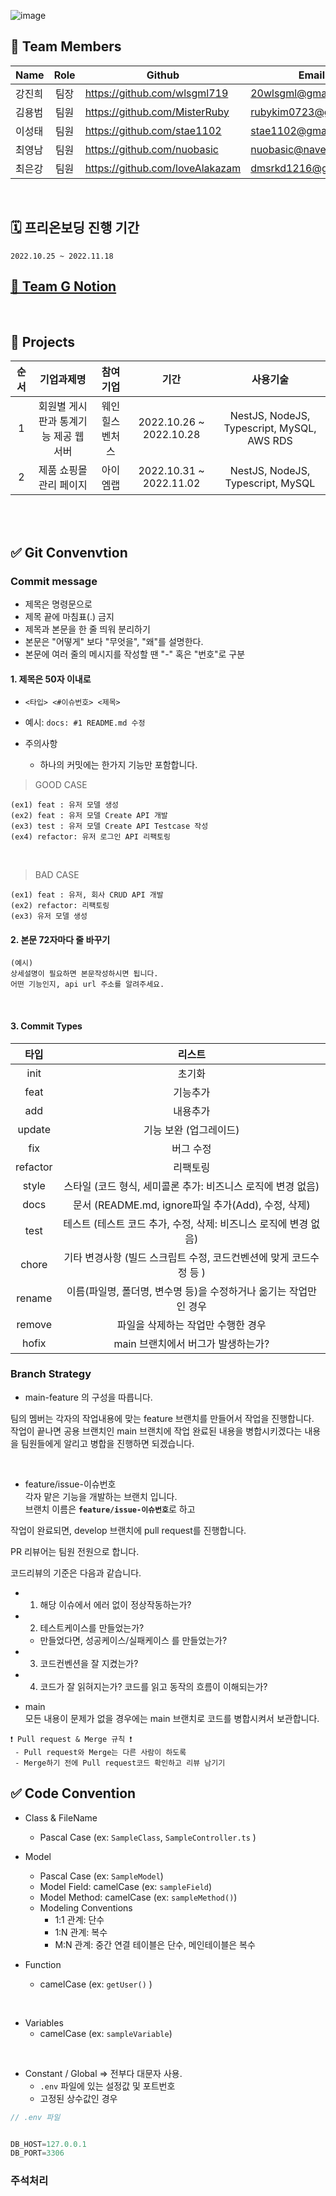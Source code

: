 ![image](https://static.wanted.co.kr/images/events/2144/764914c4.jpg)

## 👋 Team Members
|Name|Role|Github|Email|
|-----|:--:|----|-------|
|강진희|팀장|https://github.com/wlsgml719|20wlsgml@gmail.com| 
|김용범|팀원|https://github.com/MisterRuby|rubykim0723@gmail.com| 
|이성태|팀원|https://github.com/stae1102|stae1102@gmail.com| 
|최영남|팀원|https://github.com/nuobasic|nuobasic@naver.com| 
|최은강|팀원|https://github.com/loveAlakazam|dmsrkd1216@gmail.com|

<br>

## 🗓 프리온보딩 진행 기간
```2022.10.25 ~ 2022.11.18```


## [📝 Team G Notion](https://www.notion.so/Team-G-db8f81b91e314bc49494340b6ea99bd2)

<br>

## 📕 Projects

|순서|기업과제명|참여기업|기간|사용기술|
|:--:|:-------:|:------:|:------:|:------:|
|1|회원별 게시판과 통계기능 제공 웹서버|웨인힐스벤처스|2022.10.26 ~ 2022.10.28|NestJS, NodeJS, Typescript, MySQL, AWS RDS|
|2|제품 쇼핑몰 관리 페이지|아이엠랩|2022.10.31 ~ 2022.11.02|NestJS, NodeJS, Typescript, MySQL|

<br><br>

## ✅ Git Convenvtion
### Commit message

- 제목은 명령문으로
- 제목 끝에 마침표(.) 금지
- 제목과 본문을 한 줄 띄워 분리하기
- 본문은 "어떻게" 보다 "무엇을", "왜"를 설명한다.
- 본문에 여러 줄의 메시지를 작성할 땐 "-" 혹은 "번호"로 구분


#### 1. 제목은 50자 이내로

- `<타입> <#이슈번호> <제목>`
- 예시: `docs: #1 README.md 수정`

- 주의사항
  - 하나의 커밋에는 한가지 기능만 포함합니다.

> GOOD CASE

```
(ex1) feat : 유저 모델 생성
(ex2) feat : 유저 모델 Create API 개발
(ex3) test : 유저 모델 Create API Testcase 작성
(ex4) refactor: 유저 로그인 API 리팩토링
```

<br>


> BAD CASE

```
(ex1) feat : 유저, 회사 CRUD API 개발
(ex2) refactor: 리팩토링
(ex3) 유저 모델 생성
```



#### 2. 본문 72자마다 줄 바꾸기

```
(예시)
상세설명이 필요하면 본문작성하시면 됩니다.
어떤 기능인지, api url 주소를 알려주세요.
```

<br>


#### 3. Commit Types

|타입| 리스트|
|:--:|:--:|
|   init    | 초기화|
|   feat    | 기능추가|
|   add     | 내용추가|
|   update  | 기능 보완 (업그레이드)|
|   fix     | 버그 수정|
|   refactor| 리팩토링|
|   style   | 스타일 (코드 형식, 세미콜론 추가: 비즈니스 로직에 변경 없음)|
|   docs    | 문서 (README.md, ignore파일 추가(Add), 수정, 삭제)|
|   test    | 테스트 (테스트 코드 추가, 수정, 삭제: 비즈니스 로직에 변경 없음)|
|   chore   | 기타 변경사항 (빌드 스크립트 수정, 코드컨벤션에 맞게 코드수정 등 )|
|   rename  | 이름(파일명, 폴더명, 변수명 등)을 수정하거나 옮기는 작업만인 경우|
|   remove  | 파일을 삭제하는 작업만 수행한 경우  |
|   hofix   | main 브랜치에서 버그가 발생하는가?|


### Branch Strategy

- main-feature 의 구성을 따릅니다.<br>

팀의 멤버는 각자의 작업내용에 맞는 feature 브랜치를 만들어서 작업을 진행합니다. <br>
작업이 끝나면 공용 브랜치인 main 브랜치에 작업 완료된 내용을 병합시키겠다는 내용을 팀원들에게 알리고 병합을 진행하면 되겠습니다.

<br>

- feature/issue-이슈번호<br>
각자 맡은 기능을 개발하는 브랜치 입니다. <br>
브랜치 이름은 <b>`feature/issue-이슈번호`</b>로 하고

작업이 완료되면, develop 브랜치에  pull request를 진행합니다.

PR 리뷰어는 팀원 전원으로 합니다.

코드리뷰의 기준은 다음과 같습니다.

- 1. 해당 이슈에서 에러 없이 정상작동하는가?
- 2. 테스트케이스를 만들었는가?
  - 만들었다면, 성공케이스/실패케이스 를 만들었는가?
- 3. 코드컨벤션을 잘 지켰는가?
- 4. 코드가 잘 읽혀지는가? 코드를 읽고 동작의 흐름이 이해되는가?


- main<br>
모든 내용이 문제가 없을 경우에는 main 브랜치로 코드를 병합시켜서 보관합니다.

```
❗️ Pull request & Merge 규칙 ❗️
 - Pull request와 Merge는 다른 사람이 하도록
 - Merge하기 전에 Pull request코드 확인하고 리뷰 남기기
```

## ✅ Code Convention
- Class & FileName
  - Pascal Case (ex: `SampleClass`, `SampleController.ts` )
  
- Model
  - Pascal Case (ex: `SampleModel`)
  - Model Field: camelCase (ex: `sampleField`)
  - Model Method: camelCase (ex: `sampleMethod()`)
  - Modeling Conventions
    - 1:1 관계: 단수
    - 1:N 관계: 복수
    - M:N 관계: 중간 연결 테이블은 단수, 메인테이블은 복수
  
- Function
  - camelCase (ex: `getUser()` )
  
<br>  
  
- Variables
  - camelCase (ex: `sampleVariable`)

<br>

- Constant / Global => 전부다 대문자 사용.
  - `.env` 파일에 있는 설정값 및 포트번호
  - 고정된 상수값인 경우


```js
// .env 파일


DB_HOST=127.0.0.1
DB_PORT=3306
```

 
 ### 주석처리
 
 
